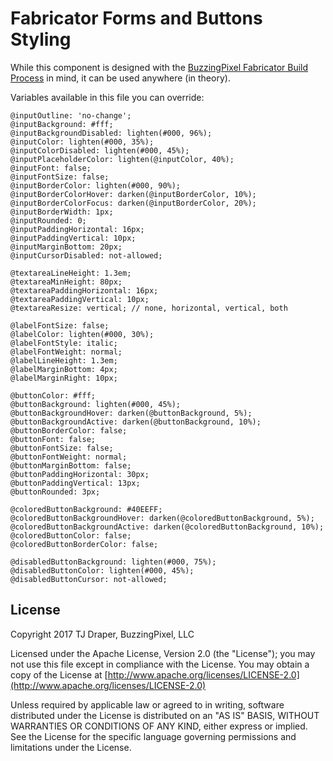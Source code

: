 # Fabricator Forms and Buttons Styling

While this component is designed with the [BuzzingPixel Fabricator Build Process](https://github.com/tjdraper/buzzing-pixel-fabricator) in mind, it can be used anywhere (in theory).

Variables available in this file you can override:

```
@inputOutline: 'no-change';
@inputBackground: #fff;
@inputBackgroundDisabled: lighten(#000, 96%);
@inputColor: lighten(#000, 35%);
@inputColorDisabled: lighten(#000, 45%);
@inputPlaceholderColor: lighten(@inputColor, 40%);
@inputFont: false;
@inputFontSize: false;
@inputBorderColor: lighten(#000, 90%);
@inputBorderColorHover: darken(@inputBorderColor, 10%);
@inputBorderColorFocus: darken(@inputBorderColor, 20%);
@inputBorderWidth: 1px;
@inputRounded: 0;
@inputPaddingHorizontal: 16px;
@inputPaddingVertical: 10px;
@inputMarginBottom: 20px;
@inputCursorDisabled: not-allowed;

@textareaLineHeight: 1.3em;
@textareaMinHeight: 80px;
@textareaPaddingHorizontal: 16px;
@textareaPaddingVertical: 10px;
@textareaResize: vertical; // none, horizontal, vertical, both

@labelFontSize: false;
@labelColor: lighten(#000, 30%);
@labelFontStyle: italic;
@labelFontWeight: normal;
@labelLineHeight: 1.3em;
@labelMarginBottom: 4px;
@labelMarginRight: 10px;

@buttonColor: #fff;
@buttonBackground: lighten(#000, 45%);
@buttonBackgroundHover: darken(@buttonBackground, 5%);
@buttonBackgroundActive: darken(@buttonBackground, 10%);
@buttonBorderColor: false;
@buttonFont: false;
@buttonFontSize: false;
@buttonFontWeight: normal;
@buttonMarginBottom: false;
@buttonPaddingHorizontal: 30px;
@buttonPaddingVertical: 13px;
@buttonRounded: 3px;

@coloredButtonBackground: #40EEFF;
@coloredButtonBackgroundHover: darken(@coloredButtonBackground, 5%);
@coloredButtonBackgroundActive: darken(@coloredButtonBackground, 10%);
@coloredButtonColor: false;
@coloredButtonBorderColor: false;

@disabledButtonBackground: lighten(#000, 75%);
@disabledButtonColor: lighten(#000, 45%);
@disabledButtonCursor: not-allowed;
```

## License

Copyright 2017 TJ Draper, BuzzingPixel, LLC

Licensed under the Apache License, Version 2.0 (the "License");
you may not use this file except in compliance with the License.
You may obtain a copy of the License at [http://www.apache.org/licenses/LICENSE-2.0](http://www.apache.org/licenses/LICENSE-2.0)

Unless required by applicable law or agreed to in writing, software
distributed under the License is distributed on an "AS IS" BASIS,
WITHOUT WARRANTIES OR CONDITIONS OF ANY KIND, either express or implied.
See the License for the specific language governing permissions and
limitations under the License.
